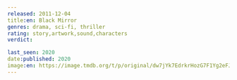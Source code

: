 ```yaml
---
released: 2011-12-04
title:en: Black Mirror
genres: drama, sci-fi, thriller
rating: story,artwork,sound,characters
verdict:

last_seen: 2020
date:published: 2020
image:en: https://image.tmdb.org/t/p/original/dw7jYk7EdrkrHozG7F1Yg2eFJTm.jpg
---
```

